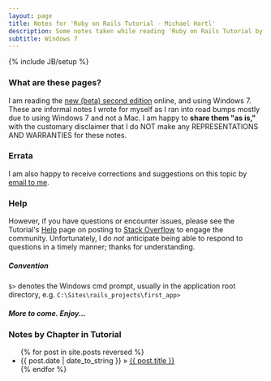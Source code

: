 ```yaml
---
layout: page
title: Notes for 'Ruby on Rails Tutorial - Michael Hartl'
description: Some notes taken while reading 'Ruby on Rails Tutorial by Michael Hartl' using Windows 7
subtitle: Windows 7
---
```

{% include JB/setup %}

### What are these pages?
I am reading the [new (beta) second edition](http://ruby.railstutorial.org/) online, and using Windows 7. These are informal notes I wrote for myself as I ran into road bumps mostly due to using Windows 7 and not a Mac. I am happy to **share them "as is,"** with the customary disclaimer that I do NOT make any REPRESENTATIONS AND WARRANTIES for these notes.

### Errata
I am also happy to receive corrections and suggestions on this topic by [email to me](mailto:clkim@ieee.org).

### Help
However, if you have questions or encounter issues, please see the Tutorial's [Help](http://ruby.railstutorial.org/help) page on posting to [Stack Overflow](http://stackoverflow.com/) to engage the community. Unfortunately, I do *not* anticipate being able to respond to questions in a timely manner; thanks for understanding.

##### Convention
 `$>` denotes the Windows cmd prompt, usually in the application root directory, e.g. `C:\Sites\rails_projects\first_app>`

##### More to come. Enjoy...
    
### Notes by Chapter in Tutorial

<ul class="posts">
  {% for post in site.posts reversed %}
    <li><span>{{ post.date | date_to_string }}</span> &raquo; <a href="{{ BASE_PATH }}{{ post.url }}">{{ post.title }}</a></li>
  {% endfor %}
</ul>

